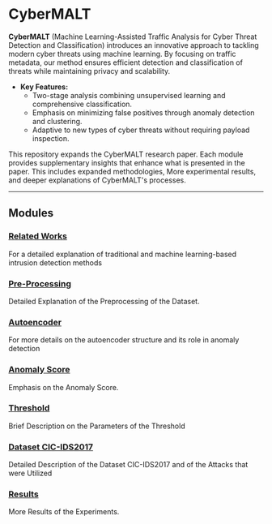 # CyberMALT

**CyberMALT** (Machine Learning-Assisted Traffic Analysis for Cyber Threat Detection and Classification) introduces an innovative approach to tackling modern cyber threats using machine learning. By focusing on traffic metadata, our method ensures efficient detection and classification of threats while maintaining privacy and scalability.

- **Key Features:**
  - Two-stage analysis combining unsupervised learning and comprehensive classification.
  - Emphasis on minimizing false positives through anomaly detection and clustering.
  - Adaptive to new types of cyber threats without requiring payload inspection.

This repository expands the CyberMALT research paper. Each module provides supplementary insights that enhance what is presented in the paper. This includes expanded methodologies, More experimental results, and deeper explanations of CyberMALT's processes.

---

## Modules

### [Related Works](appendices/RelatedWorks.md)
For a detailed explanation of traditional and machine learning-based intrusion detection methods

### [Pre-Processing](appendices/preprocessing.md)
Detailed Explanation of the Preprocessing of the Dataset. 

### [Autoencoder](appendices/Autoencoders.md)
For more details on the autoencoder structure and its role in anomaly detection

### [Anomaly Score](appendices/AnomalyScore.md)
Emphasis on the Anomaly Score.

### [Threshold](appendices/Threshold.md)
Brief Description on the Parameters of the Threshold

### [Dataset CIC-IDS2017](appendices/Dataset.md)
Detailed Description of the Dataset CIC-IDS2017 and of the Attacks that were Utilized

### [Results](appendices/results.md)
More Results of the Experiments.




